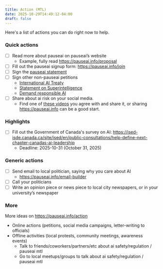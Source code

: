 ```yaml
---
title: Action (MTL)
date: 2025-10-29T14:49:12-04:00
draft: false
---
```

Here's a list of actions you can do right now to help.

### Quick actions
- [ ] Read more about pauseai on pauseai’s website
    - Example, fully read https://pauseai.info/proposal
- [ ] Fill out the pauseai signup form: https://pauseai.info/join
- [ ] Sign the [pauseai statement](https://pauseai.info/statement)
- [ ] Sign other non-pauseai petitions
    - [International AI Treaty](https://aitreaty.org/)
    - [Statement on Superintelligence](https://superintelligence-statement.org/)
    - [Demand responsible AI](https://www.change.org/p/artificial-intelligence-time-is-running-out-for-responsible-ai-development-2a2f1a13-b63a-4d8c-979b-b144bded2f48)
- [ ] Share about ai risk on your social media.
    - Find one of [these videos](https://www.youtube.com/watch?v=xBqU1QxCao8&list=PLI46NoubGtIJa0JVCBR-9CayxCOmU0EJt)
      you agree with and share it, or sharing https://pauseai.info can be a good start.

### Highlights
- [ ] Fill out the Government of Canada's survey on AI: https://ised-isde.canada.ca/site/ised/en/public-consultations/help-define-next-chapter-canadas-ai-leadership
    - Deadline: 2025-10-31 (October 31, 2025)

### Generic actions
- [ ] Send email to local politician, saying why you care about AI
    - https://pauseai.info/email-builder
- [ ] Call your politicians
- [ ] Write an opinion piece or news piece to local city newspapers, or in your university’s newspaper

### More
More ideas on https://pauseai.info/action

- Online actions (petitions, social media campaigns, letter-writing to officials)
- Offline activities (local protests, community meetings, awareness events)
    - Talk to friends/coworkers/partners/etc about ai safety/regulation / pauseai mtl
    - Go to local meetups/groups to talk about ai safety/regulation / pauseai mtl

